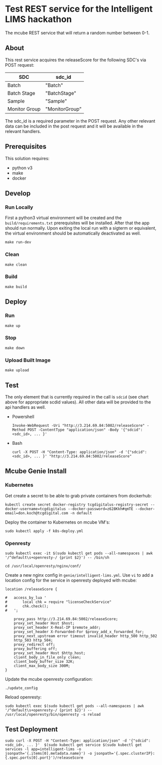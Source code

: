 # Test REST service for the Intelligent LIMS hackathon

The mcube REST service that will return a random number between 0-1.

## About

This rest service acquires the releaseScore for the following SDC's via POST request:

|SDC|sdc\_id|
|---|--------|
|Batch|"Batch"|
|Batch Stage|"BatchStage"|
|Sample|"Sample"|
|Monitor Group|"MonitorGroup"|

The sdc\_id is a required parameter in the POST request. Any other relevant data can be included in the post request and it will be available in the relevant handlers.

## Prerequisites

This solution requires:

- python v3
- make
- docker

## Develop

### Run Locally

First a python3 virtual environment will be created and the ``build/requirements.txt`` prerequisites will be installed. After that the app should run normally. Upon exiting the local run with a sigterm or equivalent, the virtual environment should be automatically deactivated as well.

```
make run-dev
```

### Clean

```
make clean
```

### Build

```
make build
```

## Deploy

### Run

```
make up
```

### Stop

```
make down
```

### Upload Built Image

```
make upload
```

## Test

The only element that is currently required in the call is ``sdcid`` (see chart above for appropriate scdid values). All other data will be provided to the api handlers as well.

- Powershell
  ```
  Invoke-WebRequest -Uri "http://3.214.69.84:5002/releaseScore" -Method POST -ContentType "application/json" -Body '{"sdcid": <sdc_id>, ... }'
  ```

- Bash
  ```
  curl -X POST -H "Content-Type: application/json" -d '{"sdcid": <sdc_id>, ... }' "http://3.214.69.84:5002/releaseScore"
  ```

## Mcube Genie Install

### Kubernetes

Get create a secret to be able to grab private containers from dockerhub:

```
kubectl create secret docker-registry tcgdigitalus-registry-secret --docker-username=tcgdigitalus --docker-password=z628Kkh#qmTE --docker-email=don.koch@tcgdigital.com -n default
```

Deploy the container to Kubernetes on mcube VM's:

```
sudo kubectl apply -f k8s-deploy.yml
```

### Openresty

```
sudo kubectl exec -it $(sudo kubectl get pods --all-namespaces | awk '/^default\s+openresty-/ {print $2}') -- /bin/sh 
```

```
cd /usr/local/openresty/nginx/conf/
```

Create a new nginx config in ``genie/intelligent-lims.yml``. Use ``vi`` to add a location config for the service in openresty deployed with mcube:

```
location /releaseScore {

#	access_by_lua '
#		local chk = require "licenseCheckService"
#		chk.check();
#	';

	proxy_pass http://3.214.69.84:5002/releaseScore;
	proxy_set_header Host $host;
	proxy_set_header X-Real-IP $remote_addr;
	proxy_set_header X-Forwarded-For $proxy_add_x_forwarded_for;
	proxy_next_upstream error timeout invalid_header http_500 http_502
	http_503 http_504;
	proxy_redirect off;
	proxy_buffering off;
	proxy_set_header Host $http_host;
	client_body_in_file_only clean;
	client_body_buffer_size 32K;
	client_max_body_size 300M;
}
```

Update the mcube openresty configuration:

```
./update_config
```

Reload openresty:

```
sudo kubectl exec $(sudo kubectl get pods --all-namespaces | awk '/^default\s+openresty-/ {print $2}') -- /usr/local/openresty/bin/openresty -s reload
```

## Test Deployment

```
sudo curl -X POST -H "Content-Type: application/json" -d '{"sdcid": <sdc_id>, ... }'  $(sudo kubectl get service $(sudo kubectl get services -l app=intelligent-lims -o jsonpath='{.items[0].metadata.name}') -o jsonpath='{.spec.clusterIP}:{.spec.ports[0].port}')/releaseScore
```
